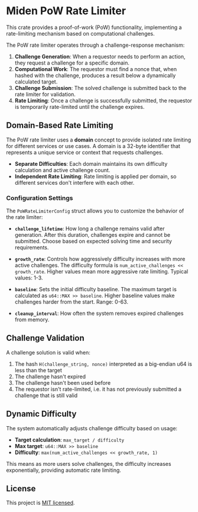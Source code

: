 # Miden PoW Rate Limiter

This crate provides a proof-of-work (PoW) functionality, implementing a rate-limiting mechanism based on computational challenges.

The PoW rate limiter operates through a challenge-response mechanism:

1. **Challenge Generation**: When a requestor needs to perform an action, they request a challenge for a specific domain.
2. **Computational Work**: The requestor must find a nonce that, when hashed with the challenge, produces a result below a dynamically calculated target.
3. **Challenge Submission**: The solved challenge is submitted back to the rate limiter for validation.
4. **Rate Limiting**: Once a challenge is successfully submitted, the requestor is temporarily rate-limited until the challenge expires.

## Domain-Based Rate Limiting

The PoW rate limiter uses a **domain** concept to provide isolated rate limiting for different services or use cases. A domain is a 32-byte identifier that represents a unique service or context that requests challenges.

- **Separate Difficulties**: Each domain maintains its own difficulty calculation and active challenge count.
- **Independent Rate Limiting**: Rate limiting is applied per domain, so different services don't interfere with each other.

### Configuration Settings

The `PoWRateLimiterConfig` struct allows you to customize the behavior of the rate limiter:

- **`challenge_lifetime`**: How long a challenge remains valid after generation. After this duration, challenges expire and cannot be submitted. Choose based on expected solving time and security requirements.

- **`growth_rate`**: Controls how aggressively difficulty increases with more active challenges. The difficulty formula is `num_active_challenges << growth_rate`. Higher values mean more aggressive rate limiting. Typical values: 1-3.

- **`baseline`**: Sets the initial difficulty baseline. The maximum target is calculated as `u64::MAX >> baseline`. Higher baseline values make challenges harder from the start. Range: 0-63.

- **`cleanup_interval`**: How often the system removes expired challenges from memory.

## Challenge Validation

A challenge solution is valid when:
1. The hash `H(challenge_string, nonce)` interpreted as a big-endian u64 is less than the target
2. The challenge hasn't expired
3. The challenge hasn't been used before
4. The requestor isn't rate-limited, i.e. it has not previously submitted a challenge that is still valid

## Dynamic Difficulty

The system automatically adjusts challenge difficulty based on usage:
- **Target calculation**: `max_target / difficulty`
- **Max target**: `u64::MAX >> baseline`
- **Difficulty**: `max(num_active_challenges << growth_rate, 1)`

This means as more users solve challenges, the difficulty increases exponentially, providing automatic rate limiting.

## License

This project is [MIT licensed](../../LICENSE).
